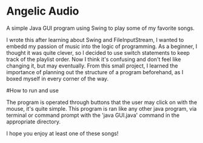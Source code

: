 # Angelic Audio

A simple Java GUI program using Swing to play some of my favorite songs.

I wrote this after learning about Swing and FileInputStream, I wanted to embedd my passion of music into the logic of programming.
As a beginner, I thought it was quite clever, so I decided to use switch statements to keep track of the playlist order. Now I think it's confusing and don't feel like changing it, but may eventually.
From this small project, I learned the importance of planning out the structure of a program beforehand, as I boxed myself in every corner of the way.

#How to run and use

The program is operated through buttons that the user may click on with the mouse, it's quite simple.
This program is ran like any other java program, via terminal or command prompt with the 'java GUI.java' command in the appropriate directory.

I hope you enjoy at least one of these songs!
